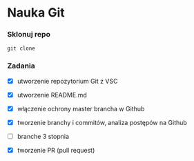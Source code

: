 # Nauka Git 

### Sklonuj repo 
```
git clone
```
### Zadania
- [X] utworzenie repozytorium Git z VSC
- [X] utworzenie README.md
- [X] włączenie ochrony master brancha w Github
- [X] tworzenie branchy i commitów, analiza postępów na Github
- [ ] branche 3 stopnia
- [X] tworzenie PR (pull request)

